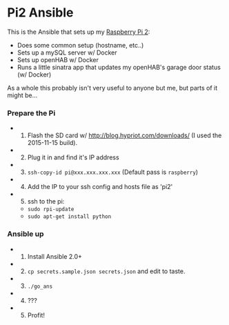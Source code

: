 # Pi2 Ansible

This is the Ansible that sets up my [Raspberry Pi 2](http://www.amazon.com/Raspberry-Pi-Model-Project-Board/dp/B00T2U7R7I?tag=cc0a0-20):
  - Does some common setup (hostname, etc..)
  - Sets up a mySQL server w/ Docker
  - Sets up openHAB w/ Docker
  - Runs a little sinatra app that updates my openHAB's garage door status (w/ Docker)

As a whole this probably isn't very useful to anyone but me, but parts of it might be...

### Prepare the Pi

- 1. Flash the SD card w/ http://blog.hypriot.com/downloads/ (I used the 2015-11-15 build).
- 2. Plug it in and find it's IP address
- 3. `ssh-copy-id pi@xxx.xxx.xxx.xxx` (Default pass is `raspberry`)
- 4. Add the IP to your ssh config and hosts file as 'pi2'
- 5. ssh to the pi:
  - `sudo rpi-update`
  - `sudo apt-get install python`

### Ansible up

- 1. Install Ansible 2.0+
- 2. `cp secrets.sample.json secrets.json` and edit to taste.
- 3. `./go_ans`
- 4. ???
- 5. Profit!
